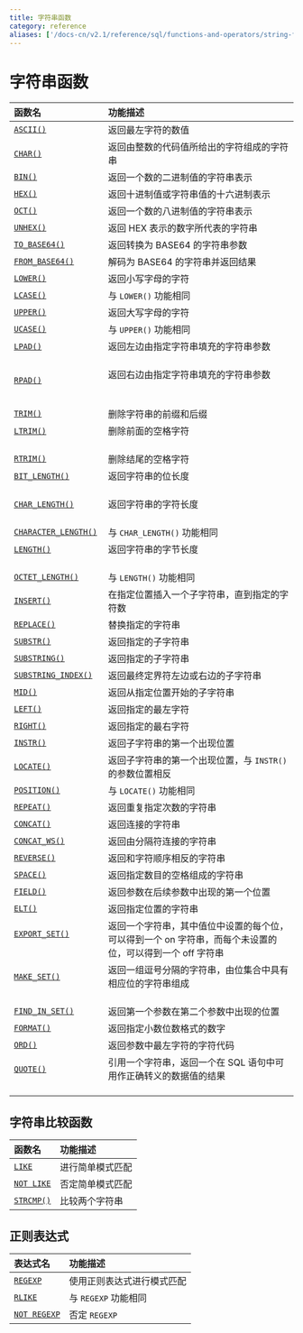 ```yaml
---
title: 字符串函数
category: reference
aliases: ['/docs-cn/v2.1/reference/sql/functions-and-operators/string-functions/']
---
```


# 字符串函数

| 函数名   | 功能描述          |
|:----------|:-----------------------|
| [`ASCII()`](https://dev.mysql.com/doc/refman/5.7/en/string-functions.html#function_ascii)  | 返回最左字符的数值       |
| [`CHAR()`](https://dev.mysql.com/doc/refman/5.7/en/string-functions.html#function_char)    | 返回由整数的代码值所给出的字符组成的字符串    |
| [`BIN()`](https://dev.mysql.com/doc/refman/5.7/en/string-functions.html#function_bin)      | 返回一个数的二进制值的字符串表示   |
| [`HEX()`](https://dev.mysql.com/doc/refman/5.7/en/string-functions.html#function_hex)      | 返回十进制值或字符串值的十六进制表示                                                                          |
| [`OCT()`](https://dev.mysql.com/doc/refman/5.7/en/string-functions.html#function_oct)      | 返回一个数的八进制值的字符串表示                                                                               |
| [`UNHEX()`](https://dev.mysql.com/doc/refman/5.7/en/string-functions.html#function_unhex)       | 返回 HEX 表示的数字所代表的字符串                                                                                 |
| [`TO_BASE64()`](https://dev.mysql.com/doc/refman/5.7/en/string-functions.html#function_to-base64)                 | 返回转换为 BASE64 的字符串参数                                                                                         |
| [`FROM_BASE64()`](https://dev.mysql.com/doc/refman/5.7/en/string-functions.html#function_from-base64)             | 解码为 BASE64 的字符串并返回结果                                                                                              |
| [`LOWER()`](https://dev.mysql.com/doc/refman/5.7/en/string-functions.html#function_lower)                         | 返回小写字母的字符                                                                                                          |
| [`LCASE()`](https://dev.mysql.com/doc/refman/5.7/en/string-functions.html#function_lcase)                         | 与 `LOWER()` 功能相同                                                                                                                       |
| [`UPPER()`](https://dev.mysql.com/doc/refman/5.7/en/string-functions.html#function_upper)                         | 返回大写字母的字符                                                                                                                     |
| [`UCASE()`](https://dev.mysql.com/doc/refman/5.7/en/string-functions.html#function_ucase)                         | 与 `UPPER()` 功能相同                                                                                                                       |
| [`LPAD()`](https://dev.mysql.com/doc/refman/5.7/en/string-functions.html#function_lpad)                           | 返回左边由指定字符串填充的字符串参数                                                                         |
| [`RPAD()`](https://dev.mysql.com/doc/refman/5.7/en/string-functions.html#function_rpad)                           | 返回右边由指定字符串填充的字符串参数                                                                                               |
| [`TRIM()`](https://dev.mysql.com/doc/refman/5.7/en/string-functions.html#function_trim)                           | 删除字符串的前缀和后缀                                                                                                        |
| [`LTRIM()`](https://dev.mysql.com/doc/refman/5.7/en/string-functions.html#function_ltrim)                         | 删除前面的空格字符                                                                                                             |
| [`RTRIM()`](https://dev.mysql.com/doc/refman/5.7/en/string-functions.html#function_rtrim)                         | 删除结尾的空格字符                                                                                                                    |
| [`BIT_LENGTH()`](https://dev.mysql.com/doc/refman/5.7/en/string-functions.html#function_bit-length)               | 返回字符串的位长度                                                                                                        |
| [`CHAR_LENGTH()`](https://dev.mysql.com/doc/refman/5.7/en/string-functions.html#function_char-length)             | 返回字符串的字符长度                                                                                                   |
| [`CHARACTER_LENGTH()`](https://dev.mysql.com/doc/refman/5.7/en/string-functions.html#function_character-length)   | 与 `CHAR_LENGTH()` 功能相同                                                                                                                 |
| [`LENGTH()`](https://dev.mysql.com/doc/refman/5.7/en/string-functions.html#function_length)                       | 返回字符串的字节长度                                                                                                    |
| [`OCTET_LENGTH()`](https://dev.mysql.com/doc/refman/5.7/en/string-functions.html#function_octet-length)           | 与 `LENGTH()` 功能相同                                                                                                                      |
| [`INSERT()`](https://dev.mysql.com/doc/refman/5.7/en/string-functions.html#function_insert)                       | 在指定位置插入一个子字符串，直到指定的字符数                                                     |
| [`REPLACE()`](https://dev.mysql.com/doc/refman/5.7/en/string-functions.html#function_replace)                     | 替换指定的字符串                                                                                                 |
| [`SUBSTR()`](https://dev.mysql.com/doc/refman/5.7/en/string-functions.html#function_substr)                       | 返回指定的子字符串                                                                                                         |
| [`SUBSTRING()`](https://dev.mysql.com/doc/refman/5.7/en/string-functions.html#function_substring)                 | 返回指定的子字符串                                                                                                         |
| [`SUBSTRING_INDEX()`](https://dev.mysql.com/doc/refman/5.7/en/string-functions.html#function_substring-index)     | 返回最终定界符左边或右边的子字符串                                              |
| [`MID()`](https://dev.mysql.com/doc/refman/5.7/en/string-functions.html#function_mid)                         | 返回从指定位置开始的子字符串                                                                                   |
| [`LEFT()`](https://dev.mysql.com/doc/refman/5.7/en/string-functions.html#function_left)                           | 返回指定的最左字符                                                                                     |
| [`RIGHT()`](https://dev.mysql.com/doc/refman/5.7/en/string-functions.html#function_right)                         | 返回指定的最右字符                                                                                       |
| [`INSTR()`](https://dev.mysql.com/doc/refman/5.7/en/string-functions.html#function_instr)                         | 返回子字符串的第一个出现位置                                                                                      |
| [`LOCATE()`](https://dev.mysql.com/doc/refman/5.7/en/string-functions.html#function_locate)                       | 返回子字符串的第一个出现位置，与 `INSTR()` 的参数位置相反                                                                                   |
| [`POSITION()`](https://dev.mysql.com/doc/refman/5.7/en/string-functions.html#function_position)                   | 与 `LOCATE()` 功能相同                                                                                                                      |
| [`REPEAT()`](https://dev.mysql.com/doc/refman/5.7/en/string-functions.html#function_repeat)                       | 返回重复指定次数的字符串                                                                                             |
| [`CONCAT()`](https://dev.mysql.com/doc/refman/5.7/en/string-functions.html#function_concat)                       | 返回连接的字符串                                                                                                                |
| [`CONCAT_WS()`](https://dev.mysql.com/doc/refman/5.7/en/string-functions.html#function_concat-ws)                 | 返回由分隔符连接的字符串                                                                                                         |
| [`REVERSE()`](https://dev.mysql.com/doc/refman/5.7/en/string-functions.html#function_reverse)                     | 返回和字符顺序相反的字符串                                                                                                        |
| [`SPACE()`](https://dev.mysql.com/doc/refman/5.7/en/string-functions.html#function_space)                       | 返回指定数目的空格组成的字符串                                                                                          |
| [`FIELD()`](https://dev.mysql.com/doc/refman/5.7/en/string-functions.html#function_field)                         | 返回参数在后续参数中出现的第一个位置                                                             |
| [`ELT()`](https://dev.mysql.com/doc/refman/5.7/en/string-functions.html#function_elt)                             | 返回指定位置的字符串                                                                                                             |
| [`EXPORT_SET()`](https://dev.mysql.com/doc/refman/5.7/en/string-functions.html#function_export-set)               | 返回一个字符串，其中值位中设置的每个位，可以得到一个 on 字符串，而每个未设置的位，可以得到一个 off 字符串        |
| [`MAKE_SET()`](https://dev.mysql.com/doc/refman/5.7/en/string-functions.html#function_make-set)                   | 返回一组逗号分隔的字符串，由位集合中具有相应位的字符串组成                                                    |
| [`FIND_IN_SET()`](https://dev.mysql.com/doc/refman/5.7/en/string-functions.html#function_find-in-set)             | 返回第一个参数在第二个参数中出现的位置                                                                |
| [`FORMAT()`](https://dev.mysql.com/doc/refman/5.7/en/string-functions.html#function_format)                       | 返回指定小数位数格式的数字                                                                           |
| [`ORD()`](https://dev.mysql.com/doc/refman/5.7/en/string-functions.html#function_ord)                             | 返回参数中最左字符的字符代码                                                                              |
| [`QUOTE()`](https://dev.mysql.com/doc/refman/5.7/en/string-functions.html#function_quote)                         | 引用一个字符串，返回一个在 SQL 语句中可用作正确转义的数据值的结果                                                                                           |

## 字符串比较函数

| 函数名                                                                                                              | 功能描述                                                                                                                               |
|:------------------------------------------------------------------------------------------------------------------|:------------------------------------------------------------------------------------------------------------------------------------------|
| [`LIKE`](https://dev.mysql.com/doc/refman/5.7/en/string-comparison-functions.html#operator_like)                  | 进行简单模式匹配                                                                                                                   |
| [`NOT LIKE`](https://dev.mysql.com/doc/refman/5.7/en/string-comparison-functions.html#operator_not-like)          | 否定简单模式匹配                                                                                                       |
| [`STRCMP()`](https://dev.mysql.com/doc/refman/5.7/en/string-comparison-functions.html#function_strcmp)            | 比较两个字符串                                                                                                                       |

## 正则表达式

| 表达式名                                                                                                              | 功能描述                                                                                                                               |
|:------------------------------------------------------------------------------------------------------------------|:------------------------------------------------------------------------------------------------------------------------------------------|
| [`REGEXP`](https://dev.mysql.com/doc/refman/5.7/en/regexp.html#operator_regexp)                                   | 使用正则表达式进行模式匹配                                                                                                |
| [`RLIKE`](https://dev.mysql.com/doc/refman/5.7/en/regexp.html#operator_regexp)                                    | 与 `REGEXP` 功能相同                                                                                                                        |
| [`NOT REGEXP`](https://dev.mysql.com/doc/refman/5.7/en/regexp.html#operator_not-regexp)                           | 否定 `REGEXP`                                                                                                                        |
